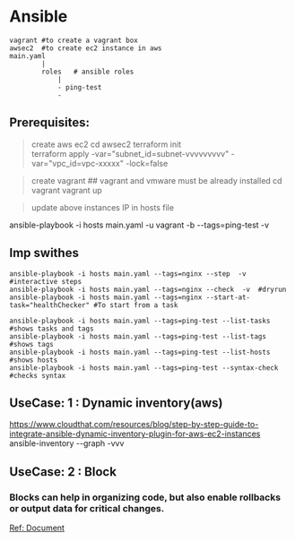 # Ansible
``````
vagrant #to create a vagrant box
awsec2  #to create ec2 instance in aws
main.yaml
        |
        roles   # ansible roles
            |
            - ping-test
            - 
``````

## Prerequisites:
> create aws ec2
cd awsec2
terraform init  
terraform apply -var="subnet_id=subnet-vvvvvvvvv" -var="vpc_id=vpc-xxxxx" -lock=false  

> create vagrant ## vagrant and vmware must be already installed
cd vagrant
vagrant up

> update above instances IP  in hosts file 

ansible-playbook -i hosts main.yaml -u vagrant -b --tags=ping-test -v

## Imp swithes
``````
ansible-playbook -i hosts main.yaml --tags=nginx --step  -v  #interactive steps
ansible-playbook -i hosts main.yaml --tags=nginx --check  -v  #dryrun
ansible-playbook -i hosts main.yaml --tags=nginx --start-at-task="healthChecker" #To start from a task
``````
``````
ansible-playbook -i hosts main.yaml --tags=ping-test --list-tasks #shows tasks and tags
ansible-playbook -i hosts main.yaml --tags=ping-test --list-tags #shows tags
ansible-playbook -i hosts main.yaml --tags=ping-test --list-hosts #shows hosts
ansible-playbook -i hosts main.yaml --tags=ping-test --syntax-check #checks syntax
``````

## UseCase: 1 : Dynamic inventory(aws)
https://www.cloudthat.com/resources/blog/step-by-step-guide-to-integrate-ansible-dynamic-inventory-plugin-for-aws-ec2-instances  
ansible-inventory --graph -vvv

## UseCase: 2 : Block
### Blocks can help in organizing code, but also enable rollbacks or output data for critical changes.  
[Ref: Document](https://www.redhat.com/sysadmin/ansible-block-rescue)